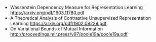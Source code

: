 + Wasserstein Dependency Measure for Representation Learning https://arxiv.org/pdf/1903.11780.pdf
+ A Theoretical Analysis of Contrastive Unsupervised Representation Learning https://arxiv.org/pdf/1902.09229.pdf
+ On Variational Bounds of Mutual Information http://proceedings.mlr.press/v97/poole19a/poole19a.pdf
